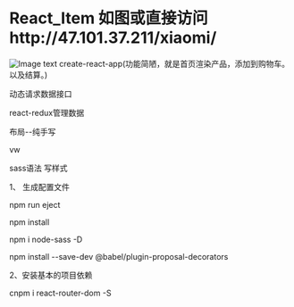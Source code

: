 # React_Item   如图或直接访问http://47.101.37.211/xiaomi/
![Image text](https://github.com/xsalina/react_item_demo/blob/master/src/images/1.jpg)
  create-react-app(功能简陋，就是首页渲染产品，添加到购物车。以及结算。)
  
  动态请求数据接口
  
  react-redux管理数据
  
  布局--纯手写
  
  vw
  
  sass语法 写样式
 
1、 生成配置文件
  
  npm run eject
  
  npm install
  
  npm i node-sass -D
  
  npm install --save-dev @babel/plugin-proposal-decorators


2、安装基本的项目依赖
  
  cnpm i react-router-dom  -S


